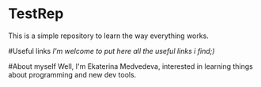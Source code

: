 # TestRep
This is a simple repository to learn the way everything works.

#Useful links
_I'm welcome to put here all the useful links i find;)_

#About myself
Well, I'm Ekaterina Medvedeva, interested in learning things about programming and new dev tools.
